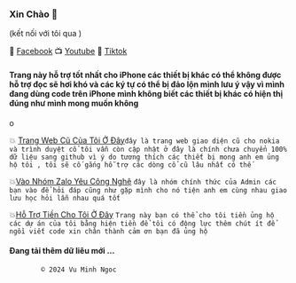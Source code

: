 ###         Xin Chào  🥰 

(kết nối với tôi qua )

🧩 [Facebook](https://www.facebook.com/share/ndTFfxYv341qvp2u/?mibextid=LQQJ4d)
📺 [Youtube](https://youtube.com/@vmnit?si=6dEH_U5U6u3dkWKH)
👾 [Tiktok](https://www.tiktok.com/@vuminhngoc113?_t=8poWrP6S3M8&_r=1)


#### Trang này hỗ trợ tốt nhất cho iPhone các thiết bị khác có thể không được hỗ trợ đọc sẽ hơi khó và các ký tự có thể bị đảo lộn mình lưu ý vậy vì mình đang dùng code trên iPhone mình không biết các thiết bị khác có hiện thị đúng như mình mong muốn không 



o

   💥 [Trang Web Cũ Của Tôi Ở Đây](http://vmnit.mobie.in)`đây là trang web giao diện cũ cho nokia và trình duyệt cổ tôi vẫn còn cập nhật ở đây là chính chưa chuyển 100% dữ liệu sang github vì ý do tương thích các thiết bị mong anh em ủng hộ tôi , tôi sẽ cố gắng hỗ trợ các dòng cổ cũ lâu nhất có thế  `



💥[Vào Nhóm Zalo Yêu Công Nghệ](https://zalo.me/g/ldrfrp693) `đây là nhóm chính thức của Admin các bạn vào để hỏi đáp cũng như gặp mình cho nó tiện anh em cùng nhau giao lưu học hỏi lẫn nhau quá tốt `

💥[Hỗ Trợ Tiền Cho Tôi Ở Đây](https://github.com/vuminhngocpt/H-Tr-T-i) 
`Trang này bạn có thể cho tôi tiền ủng hộ các dự án của tôi bằng hiện tiền để tôi có động lực thêm chút ít để ngồi viết code xin chân thành cảm ơn bạn đã ủng hộ `



#### Đang tải thêm dữ liêu mới ...
        

            © 2024 Vu Minh Ngoc 


